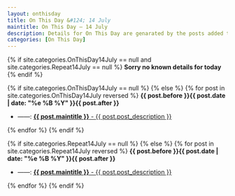 ```yaml
---
layout: onthisday
title: On This Day &#124; 14 July
maintitle: On This Day — 14 July
description: Details for On This Day are genarated by the posts added to the website so the content is subject to changes/updates over time.
categories: [On This Day]
---
```


{% if site.categories.OnThisDay14July == null and site.categories.Repeat14July == null %}
<strong>Sorry no known details for today</strong>
{% endif %}

{% if site.categories.OnThisDay14July == null %}
{% else %}
{% for post in site.categories.OnThisDay14July reversed %}
<strong>{{ post.before }}{{ post.date | date: "%e %B %Y" }}{{ post.after }}</strong>
<ul>
<li> ——: <a class="{{ post.class }}" href="{{ post.url }}"><strong>{{ post.maintitle }}</strong> - {{ post.post_description }}</a></li>
</ul>
{% endfor %}
{% endif %}

{% if site.categories.Repeat14July == null %}
{% else %}
{% for post in site.categories.Repeat14July reversed %}
<strong>{{ post.before }}{{ post.date | date: "%e %B %Y" }}{{ post.after }}</strong>
<ul>
<li> ——: <a class="{{ post.class }}" href="{{ post.url }}"><strong>{{ post.maintitle }}</strong> - {{ post.post_description }}</a></li>
</ul>
{% endfor %}
{% endif %}
